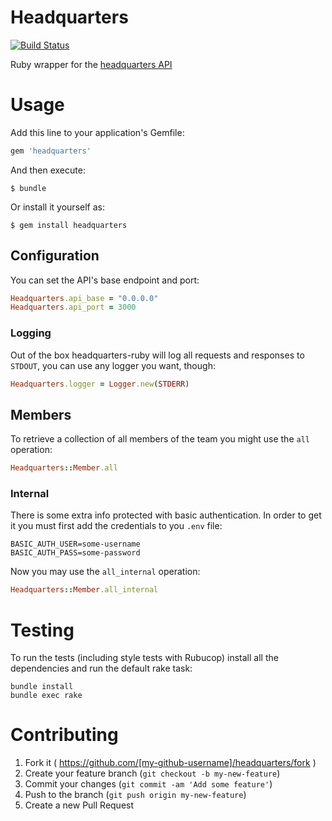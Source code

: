 # Headquarters

[![Build Status](https://semaphoreapp.com/api/v1/projects/2a53d14e-b72c-4047-bd1d-1193498cf8fe/311022/shields_badge.svg)](https://semaphoreapp.com/groupbuddies/headquarters-ruby)

Ruby wrapper for the [headquarters API](https://github.com/groupbuddies/headquarters)

# Usage

Add this line to your application's Gemfile:

```ruby
gem 'headquarters'
```

And then execute:

    $ bundle

Or install it yourself as:

    $ gem install headquarters

## Configuration

You can set the API's base endpoint and port:

```ruby
Headquarters.api_base = "0.0.0.0"
Headquarters.api_port = 3000
```

### Logging

Out of the box headquarters-ruby will log all requests and responses to `STDOUT`, you
can use any logger you want, though:

```ruby
Headquarters.logger = Logger.new(STDERR)
```

## Members

To retrieve a collection of all members of the team you might use the `all`
operation:

```ruby
Headquarters::Member.all
```

### Internal

There is some extra info protected with basic authentication. In order to get it
you must first add the credentials to you `.env` file:

```
BASIC_AUTH_USER=some-username
BASIC_AUTH_PASS=some-password
```

Now you may use the `all_internal` operation:

```ruby
Headquarters::Member.all_internal
```

# Testing

To run the tests (including style tests with Rubucop) install all the
dependencies and run the default rake task:

```
bundle install
bundle exec rake
```

# Contributing

1. Fork it ( https://github.com/[my-github-username]/headquarters/fork )
2. Create your feature branch (`git checkout -b my-new-feature`)
3. Commit your changes (`git commit -am 'Add some feature'`)
4. Push to the branch (`git push origin my-new-feature`)
5. Create a new Pull Request
